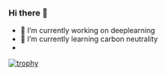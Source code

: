 ### Hi there 👋

<!--
**poignar/poignar** is a ✨ _special_ ✨ repository because its `README.md` (this file) appears on your GitHub profile.

Here are some ideas to get you started:

- 🔭 I’m currently working on ...
- 🌱 I’m currently learning ...
- 👯 I’m looking to collaborate on ...
- 🤔 I’m looking for help with ...
- 💬 Ask me about ...
- 📫 How to reach me: ...
- 😄 Pronouns: ...
- ⚡ Fun fact: ...
-->
- 🔭 I’m currently working on deeplearning
- 🌱 I’m currently learning carbon neutrality 
- 
[![trophy](https://github-profile-trophy.vercel.app/?username=poignar)](https://github.com/ryo-ma/github-profile-trophy)
